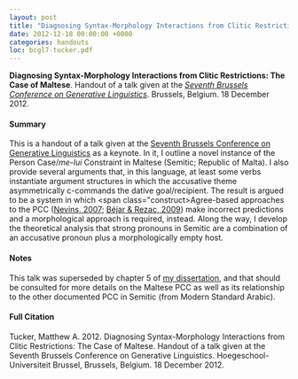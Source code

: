 ```yaml
---
layout: post
title: "Diagnosing Syntax-Morphology Interactions from Clitic Restrictions: The Case of Maltese"
date: 2012-12-18 00:00:00 +0000
categories: handouts
loc: bcgl7-tucker.pdf
---
```


**Diagnosing Syntax-Morphology Interactions from Clitic Restrictions: The Case of Maltese**. Handout of a talk given at the _[Seventh Brussels Conference on Generative Linguistics](http://www.crissp.be/events/program-2/)_. Brussels, Belgium. 18 December 2012.

<!---more--->

#### Summary

This is a handout of a talk given at the [Seventh Brussels Conference on Generative Linguistics](http://www.crissp.be/events/program-2/) as a keynote. In it, I outline a novel instance of the <span class="construct">Person Case/_me-lui_ Constraint</span> in Maltese (Semitic; Republic of Malta). I also provide several arguments that, in this language, at least some verbs instantiate argument structures in which the accusative theme asymmetrically c-commands the dative goal/recipient. The result is argued to be a system in which <span class="construct>Agree</span>-based approaches to the PCC ([Nevins, 2007](http://link.springer.com/article/10.1007/s11049-006-9017-2); [Béjar & Rezac, 2009](http://www.mitpressjournals.org/doi/abs/10.1162/ling.2009.40.1.35)) make incorrect predictions and a morphological approach is required, instead. Along the way, I develop the theoretical analysis that strong pronouns in Semitic are a combination of an accusative pronoun plus a morphologically empty host.

#### Notes

This talk was superseded by chapter 5 of [my dissertation](/files/papers/dissertation.pdf), and that should be consulted for more details on the Maltese PCC as well as its relationship to the other documented PCC in Semitic (from Modern Standard Arabic).

#### Full Citation

Tucker, Matthew A. 2012. Diagnosing Syntax-Morphology Interactions from Clitic Restrictions: The Case of Maltese. Handout of a talk given at the Seventh Brussels Conference on Generative Linguistics. Hoegeschool-Universiteit Brussel, Brussels, Belgium. 18 December 2012.